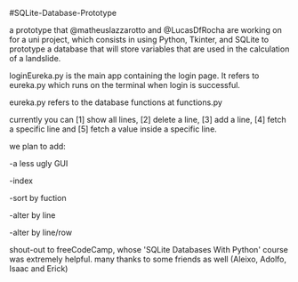 #SQLite-Database-Prototype

a prototype that @matheuslazzarotto and @LucasDfRocha are working on for a uni project, which consists in using Python, Tkinter, and SQLite to prototype a database that will store variables that are used in the calculation of a landslide.

loginEureka.py is the main app containing the login page. It refers to eureka.py which runs on the terminal when login is successful. 

eureka.py refers to the database functions at functions.py

currently you can [1] show all lines, [2] delete a line, [3] add a line, [4] fetch a specific line and [5] fetch a value inside a specific line.

we plan to add:

-a less ugly GUI

-index

-sort by fuction

-alter by line

-alter by line/row

shout-out to freeCodeCamp, whose 'SQLite Databases With Python' course was extremely helpful. many thanks to some friends as well (Aleixo, Adolfo, Isaac and Erick)
